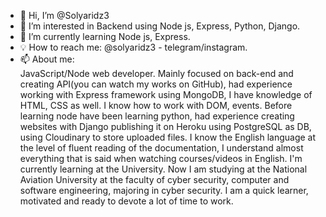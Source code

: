 - 👋 Hi, I’m @Solyaridz3
- 👀 I’m interested in Backend using Node js, Express, Python, Django.
- 🌱 I’m currently learning Node js, Express.
- 💡 How to reach me: @solyaridz3 - telegram/instagram.
- 📫 About me:<br/>
JavaScript/Node web developer. Mainly focused on back-end and creating API(you can watch my works on GitHub), had experience working with Express framework using MongoDB, I have knowledge of HTML, CSS as well. I know how to work with DOM, events. Before learning node have been learning python, had experience creating websites with Django publishing it on Heroku using PostgreSQL as DB, using Cloudinary to store uploaded files. I know the English language at the level of fluent reading of the documentation, I understand almost everything that is said when watching courses/videos in English. I'm currently learning at the University. Now I am studying at the National Aviation University at the faculty of cyber security, computer and software engineering, majoring in cyber security. I am a quick learner, motivated and ready to devote a lot of time to work.
<!---
Solyaridz3/Solyaridz3 is a ✨ special ✨ repository because its `README.md` (this file) appears on your GitHub profile.
You can click the Preview link to take a look at your changes.
--->
